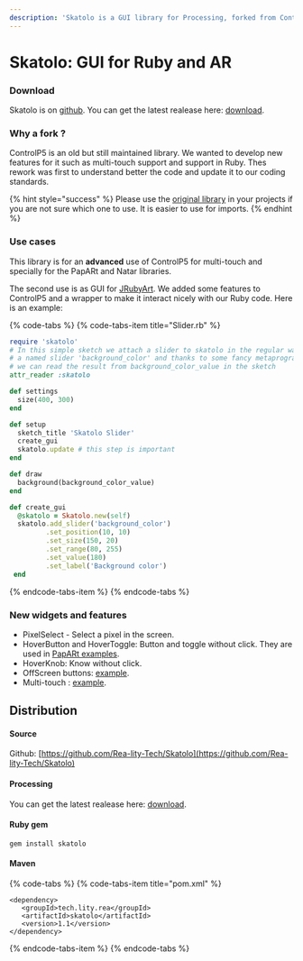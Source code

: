 ```yaml
---
description: 'Skatolo is a GUI library for Processing, forked from ControlP5'
---
```


# Skatolo: GUI for Ruby and AR

### Download

Skatolo is on [github](https://github.com/Rea-lity-Tech/Skatolo). You can get the latest realease here: [download](https://github.com/Rea-lity-Tech/Skatolo/releases/download/1.1.3/skatolo.tgz). 

### Why a fork ?

ControlP5 is an old but still maintained library. We wanted to develop new features for it such as multi-touch support and support in Ruby. Thes rework was first to understand better the code and update it to our coding standards.

{% hint style="success" %}
Please use the [original library](https://github.com/sojamo/controlp5) in your projects if you are not sure which one to use. It is easier to use for imports.
{% endhint %}

### Use cases

This library is for an **advanced** use of ControlP5 for multi-touch and specially for the PapARt and Natar libraries.

The second use is as GUI for [JRubyArt](https://github.com/ruby-processing/JRubyArt). We added some features to ControlP5 and a wrapper to make it interact nicely with our Ruby code. Here is an example:

{% code-tabs %}
{% code-tabs-item title="Slider.rb" %}
```ruby
require 'skatolo'
# In this simple sketch we attach a slider to skatolo in the regular way, with
# a named slider 'background_color' and thanks to some fancy metaprogramming
# we can read the result from background_color_value in the sketch
attr_reader :skatolo

def settings
  size(400, 300)
end

def setup
  sketch_title 'Skatolo Slider'
  create_gui
  skatolo.update # this step is important
end

def draw
  background(background_color_value)
end

def create_gui
  @skatolo = Skatolo.new(self)
  skatolo.add_slider('background_color')
         .set_position(10, 10)
         .set_size(150, 20)
         .set_range(80, 255)
         .set_value(180)
         .set_label('Background color')
 end

```
{% endcode-tabs-item %}
{% endcode-tabs %}

### New widgets and features

* PixelSelect - Select a pixel in the screen.
* HoverButton and HoverToggle: Button and toggle without click. They are used in [PapARt examples](https://github.com/poqudrof/Papart-examples/tree/unstable/first-examples/ProCamDepth/Gui).
* HoverKnob: Know without click.
* OffScreen buttons: [example](https://github.com/poqudrof/Skatolo/blob/master/examples/advanced/offscreen/offscreen.pde).
* Multi-touch : [example](https://github.com/Rea-lity-Tech/Skatolo/blob/master/examples/advanced/multitouch/multitouch.pde).

## Distribution 

#### Source

Github: [https://github.com/Rea-lity-Tech/Skatolo](https://github.com/Rea-lity-Tech/Skatolo)

#### Processing

You can get the latest realease here: [download](https://github.com/Rea-lity-Tech/Skatolo/releases/download/1.1.3/skatolo.tgz). 

#### Ruby gem

`gem install skatolo`

#### Maven

{% code-tabs %}
{% code-tabs-item title="pom.xml" %}
```markup
<dependency>
   <groupId>tech.lity.rea</groupId>
   <artifactId>skatolo</artifactId>
   <version>1.1</version>
</dependency>
```
{% endcode-tabs-item %}
{% endcode-tabs %}


